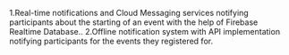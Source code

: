 1.Real-time notifications and Cloud Messaging services notifying participants about the starting of an event with the help of Firebase Realtime Database..
2.Offline notification system with API implementation notifying participants for the events they registered for.

